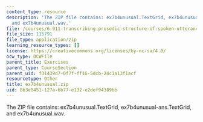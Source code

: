 ```yaml
---
content_type: resource
description: 'The ZIP file contains: ex7b4unusual.TextGrid, ex7b4unusual-ans.TextGrid,
  and ex7b4unusual.wav.'
file: /courses/6-911-transcribing-prosodic-structure-of-spoken-utterances-with-tobi-january-iap-2006/8b3e0451127a6b77e132e2def94389bb_ex7b4unusual.zip
file_size: 115791
file_type: application/zip
learning_resource_types: []
license: https://creativecommons.org/licenses/by-nc-sa/4.0/
ocw_type: OCWFile
parent_title: Exercises
parent_type: CourseSection
parent_uid: f31439d7-0f7f-ff16-5dcb-24c1a13f1acf
resourcetype: Other
title: ex7b4unusual.zip
uid: 8b3e0451-127a-6b77-e132-e2def94389bb
---
```

The ZIP file contains: ex7b4unusual.TextGrid, ex7b4unusual-ans.TextGrid, and ex7b4unusual.wav.